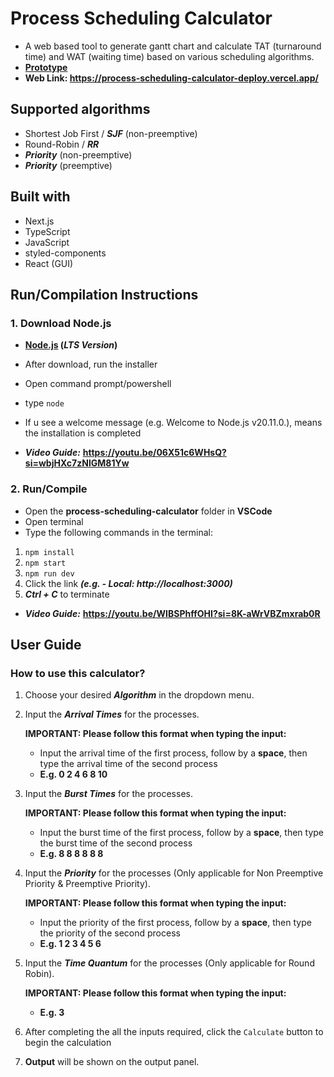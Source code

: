 # Process Scheduling Calculator
- A web based tool to generate gantt chart and calculate TAT (turnaround time) and WAT (waiting time) based on various scheduling algorithms.
- **[Prototype](https://process-scheduling-calculator-deploy.vercel.app/)**
- **Web Link: https://process-scheduling-calculator-deploy.vercel.app/**

## Supported algorithms
- Shortest Job First / ***SJF*** (non-preemptive)
- Round-Robin / ***RR***
- ***Priority*** (non-preemptive)
- ***Priority*** (preemptive)

## Built with
- Next.js
- TypeScript
- JavaScript
- styled-components
- React (GUI)

## Run/Compilation Instructions
### 1. Download Node.js
- **[Node.js](https://nodejs.org/en) (*LTS Version*)**
- After download, run the installer
- Open command prompt/powershell
- type `node`
- If u see a welcome message (e.g. Welcome to Node.js v20.11.0.), means the installation is completed

- ***Video Guide:*** **https://youtu.be/06X51c6WHsQ?si=wbjHXc7zNlGM81Yw**

### 2. Run/Compile
- Open the **process-scheduling-calculator** folder in **VSCode**
- Open terminal
- Type the following commands in the terminal:
1. `npm install`
2. `npm start`
3. `npm run dev`
4. Click the link ***(e.g. - Local: http://localhost:3000)***
5. ***Ctrl + C*** to terminate

- ***Video Guide:*** **https://youtu.be/WIBSPhffOHI?si=8K-aWrVBZmxrab0R**

## User Guide
### How to use this calculator?
        
1. Choose your desired ***Algorithm*** in the dropdown menu.

2. Input the ***Arrival Times*** for the processes.

    **IMPORTANT: Please follow this format when typing the input:**
    - Input the arrival time of the first process, follow by a **space**, then type the arrival time of the second process 
    - **E.g. 0 2 4 6 8 10**

3. Input the ***Burst Times*** for the processes.

    **IMPORTANT: Please follow this format when typing the input:**
    - Input the burst time of the first process, follow by a **space**, then type the burst time of the second process 
    - **E.g. 8 8 8 8 8 8**

4. Input the ***Priority*** for the processes (Only applicable for Non Preemptive Priority & Preemptive Priority).

    **IMPORTANT: Please follow this format when typing the input:**
    - Input the priority of the first process, follow by a **space**, then type the priority of the second process 
    - **E.g. 1 2 3 4 5 6**

5. Input the ***Time Quantum*** for the processes (Only applicable for Round Robin).

    **IMPORTANT: Please follow this format when typing the input:**
    - **E.g. 3**

6. After completing the all the inputs required, click the `Calculate` button to begin the calculation

7. **Output** will be shown on the output panel.





